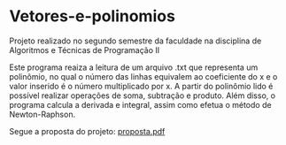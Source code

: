 # Vetores-e-polinomios
Projeto realizado no segundo semestre da faculdade na disciplina de Algoritmos e Técnicas de Programação II

Este programa reaiza a leitura de um arquivo .txt que representa um polinômio, no qual o número das linhas equivalem ao coeficiente do x e o valor inserido é o número multiplicado por x.
A partir do polinômio lido é possível realizar operações de soma, subtração e produto. Além disso, o programa calcula a derivada e integral, assim como efetua o método de Newton-Raphson.

Segue a proposta do projeto:
[proposta.pdf](https://github.com/user-attachments/files/15880136/proposta.pdf)
